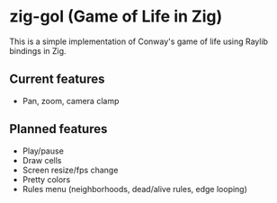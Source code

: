 # zig-gol (Game of Life in Zig)
This is a simple implementation of Conway's game of life using Raylib bindings in Zig.

## Current features
- Pan, zoom, camera clamp
## Planned features
- Play/pause
- Draw cells
- Screen resize/fps change
- Pretty colors
- Rules menu (neighborhoods, dead/alive rules, edge looping)
